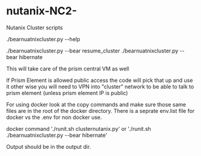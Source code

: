 # nutanix-NC2-

Nutanix Cluster scripts

./bearnuatnixcluster.py --help

./bearnuatnixcluster.py --bear resume_cluster
./bearnuatnixcluster.py --bear hibernate

This will take care of the prism central VM as well

If Prism Element is allowed public access the code will pick that up and use it other wise you will need to VPN into "cluster" network to be able to talk to prism element (unless prism element IP is public)

For using docker look at the copy commands and make sure those same files are in the root of the docker directory. There is a seprate env.list file for docker vs the .env for non docker use.

docker command './runit.sh clusternutanix.py' or './runit.sh ./bearnuatnixcluster.py --bear hibernate'

Output should be in the output dir.
